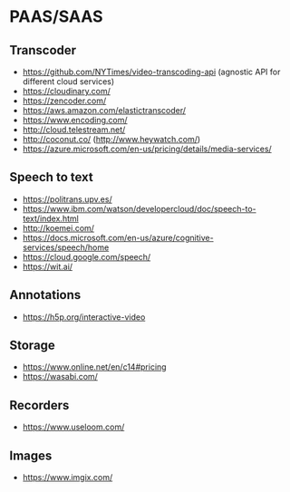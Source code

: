PAAS/SAAS
=========


Transcoder
-----------

* https://github.com/NYTimes/video-transcoding-api (agnostic API for different cloud services)
* https://cloudinary.com/
* https://zencoder.com/
* https://aws.amazon.com/elastictranscoder/
* https://www.encoding.com/
* http://cloud.telestream.net/
* http://coconut.co/ (http://www.heywatch.com/)
* https://azure.microsoft.com/en-us/pricing/details/media-services/

Speech to text
---------------

* https://politrans.upv.es/
* https://www.ibm.com/watson/developercloud/doc/speech-to-text/index.html
* http://koemei.com/
* https://docs.microsoft.com/en-us/azure/cognitive-services/speech/home
* https://cloud.google.com/speech/
* https://wit.ai/

Annotations
-----------

* https://h5p.org/interactive-video

Storage
-------

* https://www.online.net/en/c14#pricing
* https://wasabi.com/

Recorders
---------

* https://www.useloom.com/

Images
------

* https://www.imgix.com/